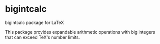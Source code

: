 # bigintcalc

bigintcalc package for LaTeX


This package provides expandable arithmetic operations
with big integers that can exceed TeX's number limits.


